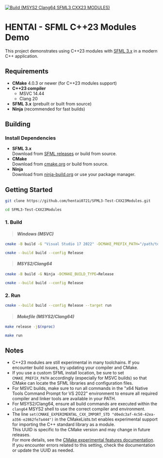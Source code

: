 [![Build (MSYS2 Clang64 SFML3 CXX23 MODULES)](https://github.com/hentai0721/SFML3-Test-CXX23Modules/actions/workflows/ci.yml/badge.svg)](https://github.com/hentai0721/SFML3-Test-CXX23Modules/actions/workflows/ci.yml)

# HENTAI - SFML C++23 Modules Demo

This project demonstrates using C++23 modules with [SFML 3.x](https://www.sfml-dev.org/) in a modern C++ application.


## Requirements

- **CMake** 4.0.3 or newer (for C++23 modules support)
- **C++23 compiler**
  - MSVC 14.44
  - Clang 20
- **SFML 3.x** (prebuilt or built from source)
- **Ninja** (recommended for fast builds)

## Building

### Install Dependencies

- **SFML 3.x**  
  Download from [SFML releases](https://www.sfml-dev.org/download.php) or build from source.
- **CMake**  
  Download from [cmake.org](https://cmake.org/download/) or build from source.
- **Ninja**  
  Download from [ninja-build.org](https://ninja-build.org/) or use your package manager.


## Getting Started

```sh
git clone https://github.com/hentai0721/SFML3-Test-CXX23Modules.git
```

```sh
cd SFML3-Test-CXX23Modules
```

### 1. Build

> #### ***Windows (MSVC)***

```sh
cmake -B build -G "Visual Studio 17 2022" -DCMAKE_PREFIX_PATH="/path/to/SFML-3.0.1"
```

```sh
cmake --build build --config Release
```

> #### ***MSYS2/Clang64***

```sh
cmake -B build -G Ninja -DCMAKE_BUILD_TYPE=Release
```

```sh
cmake --build build --config Release
```

### 2. Run

```sh
cmake --build build --config Release --target run
```

> #### ***Makefile (MSYS2/Clang64)***

```sh
make release -j$(nproc)
```

```sh
make run
```

## Notes

- C++23 modules are still experimental in many toolchains. If you encounter build issues, try updating your compiler and CMake.
- If you use a custom SFML install location, be sure to set `CMAKE_PREFIX_PATH` accordingly (especially for MSVC builds) so that CMake can locate the SFML libraries and configuration files.
- For MSVC builds, make sure to run all commands in the "x64 Native Tools Command Prompt for VS 2022" environment to ensure all required compiler and linker tools are available in your PATH.
- For MSYS2/Clang64, ensure all build commands are executed within the `clang64` MSYS2 shell to use the correct compiler and environment.
- The line `set(CMAKE_EXPERIMENTAL_CXX_IMPORT_STD "d0edc3af-4c50-42ea-a356-e2862fe7a444")` in the CMakeLists.txt enables experimental support for importing the C++ standard library as a module.  
  This UUID is specific to the CMake version and may change in future releases.  
  For more details, see the [CMake experimental features documentation](https://github.com/Kitware/CMake/blob/v4.0.3/Help/dev/experimental.rst).  
  If you encounter errors related to this setting, check the documentation or update the UUID as needed.